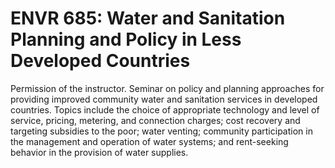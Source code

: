 # ENVR 685: Water and Sanitation Planning and Policy in Less Developed Countries

Permission of the instructor. Seminar on policy and planning approaches for providing improved community water and sanitation services in developed countries. Topics include the choice of appropriate technology and level of service, pricing, metering, and connection charges; cost recovery and targeting subsidies to the poor; water venting; community participation in the management and operation of water systems; and rent-seeking behavior in the provision of water supplies.